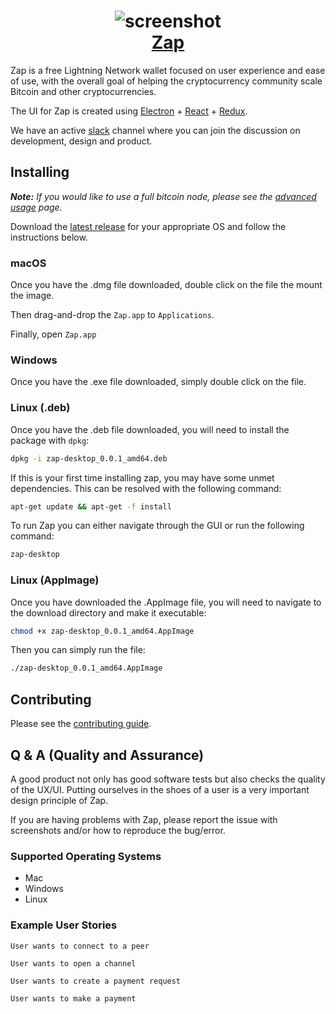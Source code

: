 <h1 align="center">
  <img src='http://zap.jackmallers.com/assets/desktop-f9a57ed49fc09119e2c9d3ba7337a5a7b42123b992b2eae14c356fc8a5ea25a3.png' alt="screenshot" />
  <br />
  <center>
    <a href='https://zap.jackmallers.com'>Zap</a>
  </center>
</h1>

Zap is a free Lightning Network wallet focused on user experience and ease of use, with the overall goal of helping the cryptocurrency community scale Bitcoin and other cryptocurrencies.

The UI for Zap is created using
[Electron](https://electron.atom.io/) + [React](https://facebook.github.io/react/) + [Redux](https://github.com/reactjs/redux/tree/master/docs).

We have an active [slack](https://join.slack.com/t/zaphq/shared_invite/enQtMjkyNTAxNDA3MjE2LWE3NGZjZGE5ZmI1NGQ5YTk3MGQzMTdmNDAwYjNhZTJkMWU0ZWZlNzA0MjJiNDBjMzcxYjcyMDMxNWY3OGNhYWQ) channel where you can join the discussion on development, design and product.

## Installing

***Note:*** *If you would like to use a full bitcoin node, please see the [advanced usage](https://github.com/LN-Zap/zap-desktop/blob/master/ADVANCED.md) page.*

Download the [latest release](https://github.com/LN-Zap/zap-desktop/releases) for your appropriate OS and follow the instructions below. 

### macOS 

Once you have the .dmg file downloaded, double click on the file the mount the image.

Then drag-and-drop the `Zap.app` to `Applications`.

Finally, open `Zap.app`

### Windows

Once you have the .exe file downloaded, simply double click on the file.

### Linux (.deb)

Once you have the .deb file downloaded, you will need to install the package with `dpkg`:

```bash
dpkg -i zap-desktop_0.0.1_amd64.deb
```

If this is your first time installing zap, you may have some unmet dependencies. This can be resolved with the following command:

```bash
apt-get update && apt-get -f install
```

To run Zap you can either navigate through the GUI or run the following command:

```bash
zap-desktop
```

### Linux (AppImage)

Once you have downloaded the .AppImage file, you will need to navigate to the download directory and make it executable:

```bash
chmod +x zap-desktop_0.0.1_amd64.AppImage
```

Then you can simply run the file:

```bash
./zap-desktop_0.0.1_amd64.AppImage
```

## Contributing
Please see the [contributing guide](https://github.com/LN-Zap/zap-desktop/blob/master/CONTRIBUTING.md).

## Q & A (Quality and Assurance)

A good product not only has good software tests but also checks the quality of the UX/UI. Putting ourselves in the shoes of a user is a very important design principle of Zap.

If you are having problems with Zap, please report the issue with screenshots and/or how to reproduce the bug/error.

### Supported Operating Systems
- Mac
- Windows
- Linux

### Example User Stories
`User wants to connect to a peer`

`User wants to open a channel`

`User wants to create a payment request`

`User wants to make a payment`
